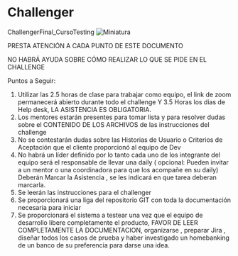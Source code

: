 # Challenger
ChallengerFinal_CursoTesting
![Miniatura](https://user-images.githubusercontent.com/57378007/222938733-6e3d0262-7387-4f81-a0ef-c0410bded9cf.jpg)



PRESTA ATENCIÓN A CADA PUNTO DE ESTE DOCUMENTO 

NO HABRÁ AYUDA SOBRE CÓMO REALIZAR LO QUE SE PIDE EN EL CHALLENGE

Puntos a Seguir:

1) Utilizar las 2.5 horas de clase para trabajar como equipo, el link de zoom permanecerá abierto durante todo el challenge Y 3.5 Horas los dias de Help desk, LA ASISTENCIA ES OBLIGATORIA.
2) Los mentores estarán presentes para tomar lista y para resolver dudas sobre el CONTENIDO DE LOS ARCHIVOS de las instrucciones del challenge
3) No se contestarán dudas sobre las Historias de Usuario  o Criterios de Aceptación que el cliente proporcionó al equipo de Dev
4) No habrá un líder definido por lo tanto cada uno de los integrante del equipo será el responsable de llevar una daily ( opcional: Pueden invitar a un mentor o  una coordinadora para que los acompañe en su daily)
Deberán Marcar la Asistencia , se les indicará en que tarea deberan marcarla.
5) Se leerán las instrucciones para el challenger
6) Se proporcionará una liga del repositorio GIT con toda la documentación necesaria para iniciar
7) Se proporcionará el sistema a testear una vez que el equipo de desarrollo libere completamente el producto, FAVOR DE LEER COMPLETAMENTE LA DOCUMENTACION, organizarse , preparar Jira , diseñar todos los casos de prueba y haber investigado un homebanking de un banco de su preferencia para darse una idea.

